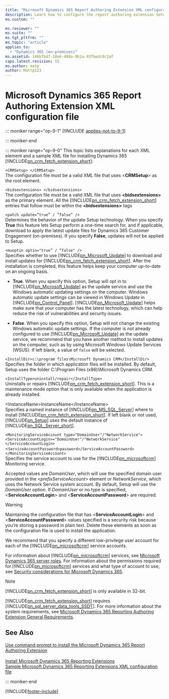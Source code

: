 ```yaml
---
title: "Microsoft Dynamics 365 Report Authoring Extension XML configuration file | Microsoft Docs"
description: Learn how to configure the report authoring extension Setup XML configuration file in Dynamics 365 Customer Engagement (on-premise)
ms.custom: ""

ms.reviewer: ""
ms.suite: ""
ms.tgt_pltfrm: ""
ms.topic: "article"
applies_to: 
  - "Dynamics 365 (on-premises)"
ms.assetid: 146bfbd7-18e6-498a-9b1a-93fbedc8c2af
caps.latest.revision: 15
ms.author: matp
author: Mattp123
---
```

# Microsoft Dynamics 365 Report Authoring Extension XML configuration file

::: moniker range="op-9-1"
[!INCLUDE [applies-not-to-9-1](../includes/applies-not-to-9-1.md)]

::: moniker-end

::: moniker range="op-9-0"
This topic lists explanations for each XML element and a sample XML file for installing Dynamics 365 [!INCLUDE[pn_crm_fetch_extension_short](../includes/pn-crm-fetch-extension-short.md)]:  
  
 `<CRMSetup> </CRMSetup>`  
 The configuration file must be a valid XML file that uses \<**CRMSetup**> as the root element.  
  
 `<bidsextensions> </bidsextensions>`  
 The configuration file must be a valid XML file that uses **\<bidsextensions>** as the primary element. All the [!INCLUDE[pn_crm_fetch_extension_short](../includes/pn-crm-fetch-extension-short.md)] entries that follow must be within the **\<bidsextensions>** tags  
  
 `<patch update=”true” / ”false” />`  
 Determines the behavior of the update Setup technology. When you specify **True** this feature lets Setup perform a one-time search for, and if applicable, download to apply the latest update files for Dynamics 365 Customer Engagement (on-premises). If you specify **False**, updates will not be applied to Setup.  
  
 `<muoptin optin="true” / “false" />`  
 Specifies whether to use [!INCLUDE[pn_Microsoft_Update](../includes/pn-microsoft-update.md)] to download and install updates for [!INCLUDE[pn_crm_fetch_extension_short](../includes/pn-crm-fetch-extension-short.md)]. After the installation is completed, this feature helps keep your computer up-to-date on an ongoing basis.  
  
-   **True**. When you specify this option, Setup will opt in to [!INCLUDE[pn_Microsoft_Update](../includes/pn-microsoft-update.md)] as the update service and use the Windows automatic updating settings on the computer. Windows automatic update settings can be viewed in Windows Update in [!INCLUDE[pn_Control_Panel](../includes/pn-control-panel.md)]. [!INCLUDE[pn_Microsoft_Update](../includes/pn-microsoft-update.md)] helps make sure that your computer has the latest technology, which can help reduce the risk of vulnerabilities and security issues.  
  
-   **False**. When you specify this option, Setup will not change the existing Windows automatic update settings. If the computer is not already configured to use [!INCLUDE[pn_Microsoft_Update](../includes/pn-microsoft-update.md)] as the update service, we recommend that you have another method to install updates on the computer, such as by using Microsoft Windows Update Services (WSUS). If left blank, a value of `false` will be selected.  
  
 `<InstallDir>c:\program files\Microsoft Dynamics CRM</InstallDir>`  
 Specifies the folder in which application files will be installed. By default, Setup uses the folder C:\Program Files (x86)\Microsoft Dynamics CRM.  
  
 `<InstallType>uninstall/repair</InstallType>`  
 Uninstalls or repairs [!INCLUDE[pn_crm_fetch_extension_short](../includes/pn-crm-fetch-extension-short.md)]. This is a maintenance mode option that is only available when the application is already installed.  
  
 \<InstanceName>InstanceName\</InstanceName>  
 Specifies a named instance of [!INCLUDE[pn_MS_SQL_Server](../includes/pn-ms-sql-server.md)] where to install [!INCLUDE[pn_crm_fetch_extension_short](../includes/pn-crm-fetch-extension-short.md)]. If left blank or not used, [!INCLUDE[pn_Setup](../includes/pn-setup.md)] uses the default instance of [!INCLUDE[pn_SQL_Server_short](../includes/pn-sql-server-short.md)].  
  
 `<MonitoringServiceAccount type="DomainUser"/"NetworkService">`   
 `<ServiceAccountLogin>="DomainUser"/"NetworkService"</ServiceAccountLogin>`   
 <`ServiceAccountPassword>password</ServiceAccountPassword>`  
`</MonitoringServiceAccount>`  
 Specifies the service account to use for the [!INCLUDE[pn_microsoftcrm](../includes/pn-microsoftcrm.md)] Monitoring service.  
  
 Accepted values are *DomainUser*, which will use the specified domain user provided in the \<*prefixServiceAccount*> element or *NetworkService*, which uses the Network Service system account. By default, Setup will use the *DomainUser* option. If *DomainUser* or no type is specified, \<**ServiceAccountLogin**> and \<**ServiceAccountPassword**> are required.  
  
> [!WARNING]
>  Maintaining the configuration file that has \<**ServiceAccountLogin**> and \<**ServiceAccountPassword**> values specified is a security risk because you’re storing a password in plain text. Delete these elements as soon as the configuration file is used to install the application.  
>   
>  We recommend that you specify a different low-privilege user account for each of the [!INCLUDE[pn_microsoftcrm](../includes/pn-microsoftcrm.md)] service accounts.  
  
 For information about [!INCLUDE[pn_microsoftcrm](../includes/pn-microsoftcrm.md)] services, see [Microsoft Dynamics 365 server roles](microsoft-dynamics-365-server-roles.md). For information about the permissions required for [!INCLUDE[pn_microsoftcrm](../includes/pn-microsoftcrm.md)] services and what type of account to use, see [Security considerations for Microsoft Dynamics 365](security-considerations-for-microsoft-dynamics-365.md).  
  
> [!NOTE]
>  [!INCLUDE[pn_crm_fetch_extension_short](../includes/pn-crm-fetch-extension-short.md)] is only available in 32-bit.  
>   
>  [!INCLUDE[pn_crm_fetch_extension_short](../includes/pn-crm-fetch-extension-short.md)] requires [!INCLUDE[pn_sql_server_data_tools_SSDT](../includes/pn-sql-server-data-tools-ssdt.md)]. For more information about the system requirements, see [Microsoft Dynamics 365 Reporting Authoring Extension General Requirements](microsoft-dynamics-365-reporting-requirements.md#report_auth_gen_req).  
  
## See Also  
 [Use command prompt to install the Microsoft Dynamics 365 Report Authoring Extension](install-report-authoring-extension-command-prompt.md) </br>  
 [Install Microsoft Dynamics 365 Reporting Extensions](install-dynamics-365-reporting-extensions-command.md)   </br>
 [Sample Microsoft Dynamics 365 Reporting Extensions XML configuration file](sample-dynamics-365-reporting-extensions-xml-config-file.md)

::: moniker-end

[!INCLUDE[footer-include](../../../includes/footer-banner.md)]

